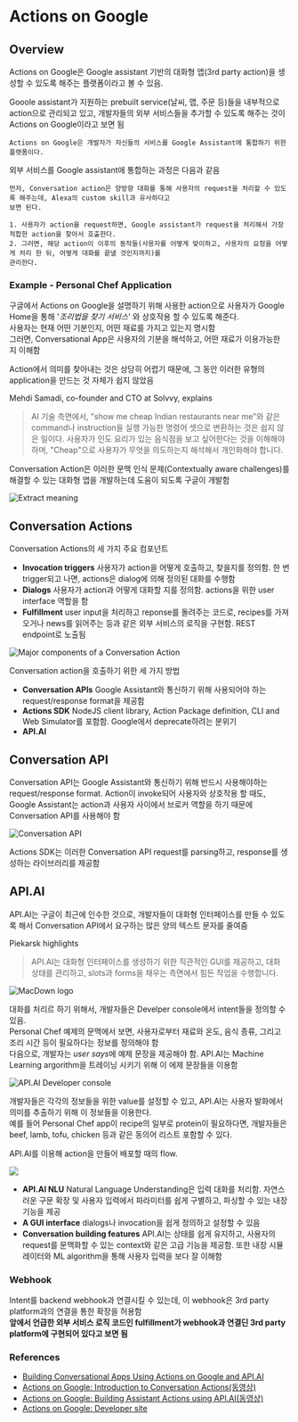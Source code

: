 # Actions on Google

## Overview
Actions on Google은 Google assistant 기반의 대화형 앱(3rd party action)을 생성할 수 있도록 해주는 플랫폼이라고 볼 수 있음.

Gooole assistant가 지원하는 prebuilt service(날씨, 맵, 주문 등)들을 내부적으로 action으로 관리되고 있고, 개발자들의 외부 서비스들을 추가할 수 있도록 해주는 것이 Actions on Google이라고 보면 됨

```
Actions on Google은 개발자가 자신들의 서비스를 Google Assistant에 통합하기 위한 플랫폼이다.
```

외부 서비스를 Google assistant에 통합하는 과정은 다음과 같음

```
먼저, Conversation action은 양방향 대화를 통해 사용자의 request을 처리할 수 있도록 해주는데, Alexa의 custom skill과 유사하다고
보면 된다.

1. 사용자가 action을 request하면, Google assistant가 request을 처리해서 가장 적합한 action을 찾아서 호출한다.
2. 그러면, 해당 action이 이후의 동작들(사용자를 어떻게 맞이하고, 사용자의 요청을 어떻게 처리 한 뒤, 어떻게 대화를 끝낼 것인지까지)를 
관리한다. 
```

### Example - Personal Chef Application
구글에서 Actions on Google을 설명하기 위해 사용한 action으로 사용자가 Google Home을 통해 '*조리법을 찾기 서비스*' 와 상호작용 할 수 있도록 해준다.  
사용자는 현재 어떤 기분인지, 어떤 재료를 가지고 있는지 명시함  
그러면, Conversational App은 사용자의 기분을 해석하고, 어떤 재료가 이용가능한 지 이해함

Action에서 의미를 찾아내는 것은 상당히 어렵기 때문에, 그 동안 이러한 유형의 application을 만드는 것 자체가 쉽지 않았음

Mehdi Samadi, co-founder and CTO at Solvvy, explains
> AI 기술 측면에서, "show me cheap Indian restaurants near me"와 같은 command나 instruction을 실행 가능한 명령어 셋으로 변환하는 것은 쉽지 않은 일이다. 사용자가 인도 요리가 있는 음식점을 보고 싶어한다는 것을 이해해야하며, "Cheap"으로 사용자가 무엇을 의도하는지 해석해서 개인화해야 합니다.

Conversation Action은 이러한 문맥 인식 문제(Contextually aware challenges)를 해결할 수 있는 대화형 앱을 개발하는데 도움이 되도록 구글이 개발함

![Extract meaning](https://cdn.infoq.com/statics_s2_20170228-0434_4/resource/news/2016/12/Google-AI-API/en/resources/conversation.png)

## Conversation Actions
Conversation Actions의 세 가지 주요 컴포넌트  

* **Invocation triggers** 사용자가 action을 어떻게 호출하고, 찾을지를 정의함. 한 번 trigger되고 나면, actions은 dialog에 의해 정의된 대화를 수행함
* **Dialogs** 사용자가 action과 어떻게 대화할 지를 정의함. actions을 위한 user interface 역할을 함
* **Fulfillment** user input을 처리하고 reponse를 돌려주는 코드로, recipes를 가져오거나 news를 읽어주는 등과 같은 외부 서비스의 로직을 구현함. REST endpoint로 노출됨

![Major components of a Conversation Action](https://developers.google.com/actions/images/conversation-action.png)

Conversation action을 호출하기 위한 세 가지 방법

* **Conversation APIs** Google Assistant와 통신하기 위해 사용되어야 하는 request/response format을 제공함
* **Actions SDK** NodeJS client library, Action Package definition, CLI and Web Simulator를 포함함. Google에서 deprecate하려는 분위기
* **API.AI**


## Conversation API
Conversation API는  Google Assistant와 통신하기 위해 반드시 사용해야하는 request/response format.
Action이 invoke되어 사용자와 상호작용 할 때도, Google Assistant는 action과 사용자 사이에서 브로커 역할을 하기 때문에 Conversation API를 사용해야 함

![Conversation API](https://developers.google.com/actions/images/conversation-api.png)

Actions SDK는 이러한 Conversation API request를 parsing하고, response를 생성하는 라이브러리를 제공함


## API.AI
API.AI는 구글이 최근에 인수한 것으로, 개발자들이 대화형 인터페이스를 만들 수 있도록 해서 Conversation API에서 요구하는 많은 양의 텍스트 문자를 줄여줌

Piekarsk highlights
> API.AI는 대화형 인터페이스를 생성하기 위한 직관적인 GUI를 제공하고, 대화 상태를 관리하고, slots과 forms을 채우는 측면에서 힘든 작업을 수행합니다.



![MacDown logo](https://cdn.infoq.com/statics_s2_20170228-0434_4/resource/news/2016/12/Google-AI-API/en/resources/apiai.png)


대화를 처리르 하기 위해서, 개발자들은 Develper console에서 intent들을 정의할 수 있음.  
Personal Chef 예제의 문맥에서 보면, 사용자로부터 재료와 온도, 음식 종류, 그리고 조리 시간 등이 필요하다는 정보를 정의해야 함  
다음으로, 개발자는 *user says*에 예제 문장을 제공해야 함. API.AI는 Machine Learning argorithm을 트레이닝 시키기 위해 이 에제 문장들을 이용함  

![API.AI Developer console](https://cdn.infoq.com/statics_s2_20170228-0434_4/resource/news/2016/12/Google-AI-API/en/resources/intents.png)


개발자들은 각각의 정보들을 위한 value를 설정할 수 있고, API.AI는 사용자 발화에서 의미를 추출하기 위해 이 정보들을 이용한다.  
예를 들어 Personal Chef app이 recipe의 일부로 protein이 필요하다면, 개발자들은 beef, lamb, tofu, chicken 등과 같은 동의어 리스트 포함할 수 있다. 

API.AI를 이용해 action을 만들어 배포할 때의 flow.

![](https://developers.google.com/actions/images/conversation-action-apiai.png)

* **API.AI NLU** Natural Language Understanding은 입력 대화를 처리함. 자연스러운 구문 확장 및 사용자 입력에서 파라미터를 쉽게 구별하고, 파싱할 수 있는 내장 기능을 제공
* **A GUI interface** dialogs나 invocation을 쉽게 정의하고 설정할 수 있음
* **Conversation building features** API.AI는 상태를 쉽게 유지하고, 사용자의 request를 문맥화할 수 있는 context와 같은 고급 기능을 제공함. 또한 내장 시뮬레이터와 ML algorithm을 통해 사용자 입력을 보다 잘 이해함


### Webhook
Intent를 backend webhook과 연결시킬 수 있는데, 이 webhook은 3rd party platform과의 연결을 통한 확장을 허용함  
**앞에서 언급한 외부 서비스 로직 코드인 fulfillment가 webhook과 연결딘 3rd party platform에 구현되어 있다고 보면 됨**


### References
* [Building Conversational Apps Using Actions on Google and API.AI](https://www.infoq.com/news/2016/12/Google-AI-API)
* [Actions on Google: Introduction to Conversation Actions(동영상)](https://www.youtube.com/watch?v=HNfE0uaKcfY)
* [Actions on Google: Building Assistant Actions using API.AI(동영상)](https://www.youtube.com/watch?v=9SUAuy9OJg4)
* [Actions on Google: Developer site](https://developers.google.com/actions/develop/conversation)
